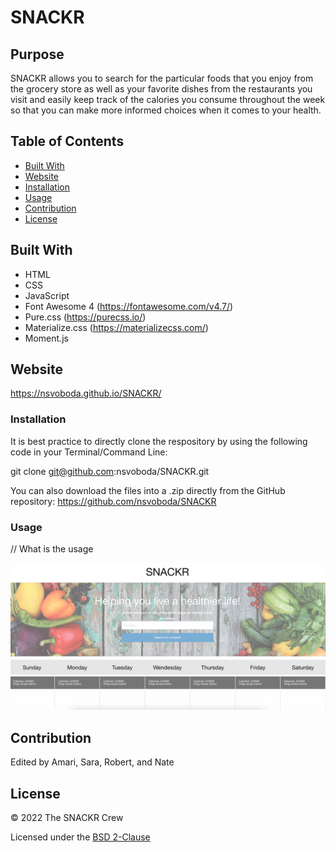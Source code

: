 # SNACKR

## Purpose

SNACKR allows you to search for the particular foods that you enjoy from the grocery store as well as your favorite dishes from the restaurants you visit and easily keep track of the calories you consume throughout the week so that you can make more informed choices when it comes to your health.

## Table of Contents
- [Built With](#built-with)
- [Website](#website)
- [Installation](#installation)
- [Usage](#usage)
- [Contribution](#contribution)
- [License](#license)

## Built With

* HTML
* CSS
* JavaScript
* Font Awesome 4 (https://fontawesome.com/v4.7/)
* Pure.css (https://purecss.io/)
* Materialize.css (https://materializecss.com/)
* Moment.js

## Website

https://nsvoboda.github.io/SNACKR/

### Installation

It is best practice to directly clone the respository by using the following code in your Terminal/Command Line:

git clone git@github.com:nsvoboda/SNACKR.git

You can also download the files into a .zip directly from the GitHub repository: https://github.com/nsvoboda/SNACKR

### Usage

// What is the usage

![screenshot of the site's hero section](assets/images/screenshot.png)

## Contribution
Edited by Amari, Sara, Robert, and Nate

## License

&copy; 2022 The SNACKR Crew

Licensed under the [BSD 2-Clause](LICENSE.txt)